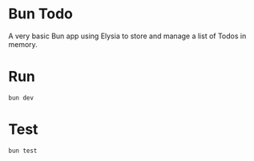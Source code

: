 # Bun Todo

A very basic Bun app using Elysia to store and manage a list of Todos in memory.

# Run

`bun dev`

# Test

`bun test`
